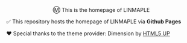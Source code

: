 <center>Ⓜ️ This is the homepage of LINMAPLE</center>

✅ This repository hosts the homepage of LINMAPLE via **Github Pages**

❤️ Special thanks to the theme provider: Dimension by [HTML5 UP](https://html5up.net/)
